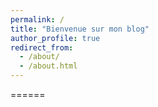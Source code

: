 ```yaml
---
permalink: /
title: "Bienvenue sur mon blog"
author_profile: true
redirect_from: 
  - /about/
  - /about.html
---
```



======



